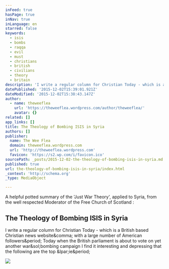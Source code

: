 ```yaml
---
inFeed: true
hasPage: true
inNav: true
inLanguage: en
starred: false
keywords:
  - isis
  - bombs
  - raqqa
  - evil
  - must
  - christians
  - british
  - civilians
  - theory
  - britain
description: 'I write a regular column for Christian Today - which is a British based Christian news website, with a large number of American followers. Today when the British parliament is about to vote on yet another war/bombing campaign I find it interesting and depressing that the following are the top (ie.'
datePublished: '2015-12-02T15:39:01.921Z'
dateModified: '2015-12-02T15:38:43.147Z'
author:
  - name: theweeflea
    url: 'https://theweeflea.wordpress.com/author/theweeflea/'
    avatar: {}
related: []
app_links: []
title: The Theology of Bombing ISIS in Syria
authors: []
publisher:
  name: The Wee Flea
  domain: theweeflea.wordpress.com
  url: 'http://theweeflea.wordpress.com'
  favicon: 'https://s2.wp.com/i/favicon.ico'
sourcePath: _posts/2015-12-02-the-theology-of-bombing-isis-in-syria.md
published: true
url: the-theology-of-bombing-isis-in-syria/index.html
_context: 'http://schema.org'
_type: MediaObject

---
```

A helpful potted summary of the 'Just War Theory', applied to Syria, from the well respected Moderator of the Free Church of Scotland :  

<article style=""><h1>The Theology of Bombing ISIS in Syria</h1><p>I write a regular column for Christian Today - which is a British based Christian news website&amp;comma; with a large number of American followers&amp;period; Today when the British parliament is about to vote on yet another war&amp;sol;bombing campaign I find it interesting and depressing that the following are the top &amp;lpar;ie&amp;period;</p><img src="https://i2.wp.com/d.christiantoday.com/en/full/39744/cameron.jpg" /></article>